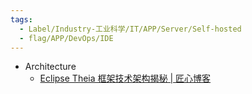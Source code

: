 ```yaml
---
tags:
  - Label/Industry-工业科学/IT/APP/Server/Self-hosted
  - flag/APP/DevOps/IDE
---
```


- Architecture
    - [Eclipse Theia 框架技术架构揭秘 | 匠心博客](https://zhaomenghuan.js.org/blog/theia-tech-architecture.html)
